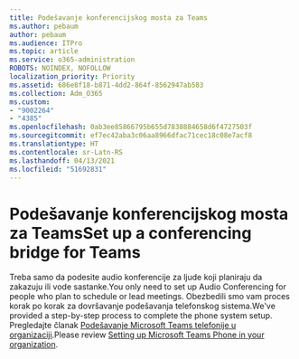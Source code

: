 ```yaml
---
title: Podešavanje konferencijskog mosta za Teams
ms.author: pebaum
author: pebaum
ms.audience: ITPro
ms.topic: article
ms.service: o365-administration
ROBOTS: NOINDEX, NOFOLLOW
localization_priority: Priority
ms.assetid: 686e8f18-b871-4dd2-864f-8562947ab583
ms.collection: Adm_O365
ms.custom:
- "9002264"
- "4385"
ms.openlocfilehash: 0ab3ee85866795b655d7838884658d6f4727503f
ms.sourcegitcommit: ef7ec42aba3c06aa8966dfac71cec18c08e7acf8
ms.translationtype: HT
ms.contentlocale: sr-Latn-RS
ms.lasthandoff: 04/13/2021
ms.locfileid: "51692831"
---
```

# <a name="set-up-a-conferencing-bridge-for-teams"></a><span data-ttu-id="b905b-102">Podešavanje konferencijskog mosta za Teams</span><span class="sxs-lookup"><span data-stu-id="b905b-102">Set up a conferencing bridge for Teams</span></span>

<span data-ttu-id="b905b-103">Treba samo da podesite audio konferencije za ljude koji planiraju da zakazuju ili vode sastanke.</span><span class="sxs-lookup"><span data-stu-id="b905b-103">You only need to set up Audio Conferencing for people who plan to schedule or lead meetings.</span></span> <span data-ttu-id="b905b-104">Obezbedili smo vam proces korak po korak za dovršavanje podešavanja telefonskog sistema.</span><span class="sxs-lookup"><span data-stu-id="b905b-104">We've provided a step-by-step process to complete the phone system setup.</span></span> <span data-ttu-id="b905b-105">Pregledajte članak [Podešavanje Microsoft Teams telefonije u organizaciji](https://docs.microsoft.com/MicrosoftTeams/phone-number-calling-plans/port-order-overview).</span><span class="sxs-lookup"><span data-stu-id="b905b-105">Please review [Setting up Microsoft Teams Phone in your organization](https://docs.microsoft.com/MicrosoftTeams/phone-number-calling-plans/port-order-overview).</span></span>
